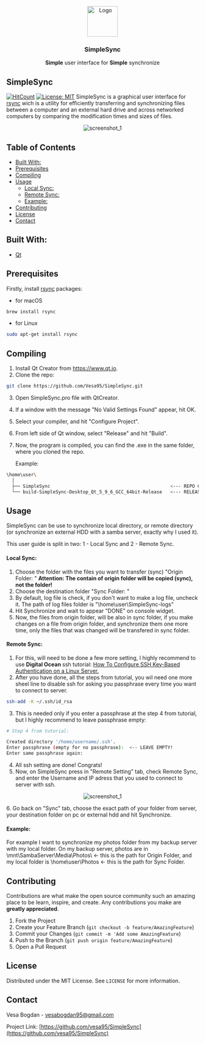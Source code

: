 <!-- PROJECT LOGO -->
<p align="center">
  <img src="img\logo.png" alt="Logo" width="80" height="80">
</p>

  <h3 align="center">SimpleSync</h3>

<p align="center">
    <b>Simple</b> user interface for <b>Simple</b> synchronize
</p>

## SimpleSync

[![HitCount](http://hits.dwyl.com/VRB95/VRB95/SimpleSync.svg)](http://hits.dwyl.com/VRB95/VRB95/SimpleSync) [![License: MIT](https://img.shields.io/github/license/VRB95/SimpleSync?style=flat-square)](https://opensource.org/licenses/MIT)
SimpleSync is a graphical user interface for [rsync](https://rsync.samba.org) wich is a utility for efficiently transferring and synchronizing files between a computer and an external hard drive and across networked computers by comparing the modification times and sizes of files.

<p align="center">
  <img src="img\screensh_1.png" alt="screenshot_1">
</p>

<!-- TABLE OF CONTENTS -->
## Table of Contents

- [Built With:](#built-with)
- [Prerequisites](#prerequisites)
- [Compiling](#compiling)
- [Usage](#usage)
    - [Local Sync:](#local-sync)
    - [Remote Sync:](#remote-sync)
    - [Example:](#example)
- [Contributing](#contributing)
- [License](#license)
- [Contact](#contact)


## Built With:
* [Qt](https://www.qt.io)

## Prerequisites

Firstly, install [rsync](https://rsync.samba.org) packages:

* for macOS
```sh
brew install rsync
```
* for Linux
```sh
sudo apt-get install rsync
```

## Compiling

1. Install Qt Creator from https://www.qt.io.
2. Clone the repo:
```sh
git clone https://github.com/Vesa95/SimpleSync.git
```
3. Open SimpleSync.pro file with QtCreator.
4. If a window with the message "No Valid Settings Found" appear, hit OK.
5. Select your compiler, and hit "Configure Project".
6. From left side of Qt window, select "Release" and hit "Build".
7. Now, the program is compiled, you can find the .exe in the same folder, where you cloned the repo. 
   
   Example:
```sh
\home\user\
  │
  ├── SimpleSync                                            <--- REPO CLONE                         
  └── build-SimpleSync-Desktop_Qt_5_9_6_GCC_64bit-Release   <--- RELEASE FOLDER (.exe)
```




<!-- USAGE EXAMPLES -->
## Usage

SimpleSync can be use to synchronize local directory, or remote directory (or synchronize an external HDD with a samba server, exactly why I used it).

This user guide is split in two: 1 - Local Sync and 2 - Remote Sync.

#### Local Sync: 
   
1.  Choose the folder with the files you want to transfer (sync) "Origin Folder: " <b>Attention: The contain of origin folder will be copied (sync), not the folder!</b>
2.  Choose the destination folder "Sync Folder: "
3.  By default, log file is check, if you don't want to make a log file, uncheck it. The path of log files folder is "\home\user\SimpleSync-logs\"
4. Hit Synchronize and wait to appear "DONE" on console widget.
5.  Now, the files from origin folder, will be also in sync folder, if you make changes on a file from origin folder, and synchronize them one more time, only the files that was changed will be transfered in sync folder.

#### Remote Sync:

   1. For this, will need to be done a few more setting, I highly recommend to use <b>Digital Ocean</b> ssh tutorial: [How To Configure SSH Key-Based Authentication on a Linux Server.](https://www.digitalocean.com/community/tutorials/how-to-configure-ssh-key-based-authentication-on-a-linux-server)
   2.  After you have done, all the steps from tutorial, you wil need one more sheel line to disable ssh for asking you passphrase every time you want to connect to server. 
  ```sh
  ssh-add -K ~/.ssh/id_rsa
  ```
   3. This is needed only if you enter a passphrase at the step 4 from tutorial, but I highly recommend to leave passphrase empty:
   ```sh
  # Step 4 from tutorial:

  Created directory '/home/username/.ssh'.
  Enter passphrase (empty for no passphrase):  <-- LEAVE EMPTY!
  Enter same passphrase again: 
  ```
  4. All ssh setting are done! Congrats!
  5. Now, on SimpleSync press in "Remote Setting" tab, check Remote Sync, and enter the Username and IP adress that you used to connect to server with ssh.
  <p align="center">
    <img src="img\screensh_2.png" alt="screenshot_1">
  </p>
  6. Go back on "Sync" tab, choose the exact path of your folder from server, your destination folder on pc or external hdd and hit Synchronize.
  
#### Example:
  For example I want to synchronize my photos folder from my backup server with my local folder. On my backup server, photos are in \mnt\SambaServer\Media\Photos\ <- this is the path for Origin Folder, and my local folder is \home\user\Photos <- this is the path for Sync Folder.



<!-- CONTRIBUTING -->
## Contributing

Contributions are what make the open source community such an amazing place to be learn, inspire, and create. Any contributions you make are **greatly appreciated**.

1. Fork the Project
2. Create your Feature Branch (`git checkout -b feature/AmazingFeature`)
3. Commit your Changes (`git commit -m 'Add some AmazingFeature`)
4. Push to the Branch (`git push origin feature/AmazingFeature`)
5. Open a Pull Request



<!-- LICENSE -->
## License

Distributed under the MIT License. See `LICENSE` for more information.



<!-- CONTACT -->
## Contact

Vesa Bogdan - vesabogdan95@gmail.com

Project Link: [https://github.com/vesa95/SimpleSync](https://github.com/vesa95/SimpleSync)





<!-- MARKDOWN LINKS & IMAGES -->
[build-shield]: https://img.shields.io/badge/build-passing-brightgreen.svg?style=flat-square
[contributors-shield]: https://img.shields.io/badge/contributors-1-orange.svg?style=flat-square
[license-shield]: https://img.shields.io/badge/license-MIT-blue.svg?style=flat-square
[license-url]: https://choosealicense.com/licenses/mit
[linkedin-shield]: https://img.shields.io/badge/-LinkedIn-black.svg?style=flat-square&logo=linkedin&colorB=555
[linkedin-url]: https://linkedin.com/in/othneildrew
[product-screenshot]: https://raw.githubusercontent.com/othneildrew/Best-README-Template/master/screenshot.png
